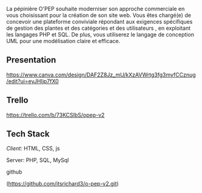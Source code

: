 

La pépinière O'PEP souhaite moderniser son approche commerciale en vous choisissant pour la création de son site web. Vous êtes chargé(e) de concevoir une plateforme conviviale répondant aux exigences spécifiques de gestion des plantes et des catégories et des utilisateurs , en exploitant les langages PHP et SQL. De plus, vous utiliserez le langage de conception UML pour une modélisation claire et efficace.



## Presentation

https://www.canva.com/design/DAF2Z8Jz_mU/kXzAVWrtg3fg3myfCCznug/edit?ui=eyJHIjp7fX0
## Trello

https://trello.com/b/73KCSlbS/opep-v2

## Tech Stack

_Client:_ HTML, CSS, js

Server: PHP, SQL, MySql

github

(https://github.com/itsrichard3/o-pep-v2.git)


